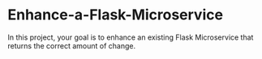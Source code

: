 # Enhance-a-Flask-Microservice
In this project, your goal is to enhance an existing Flask Microservice that returns the correct amount of change.
